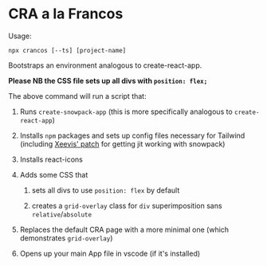# CRA a la Francos

Usage:

`npx crancos [--ts] [project-name]`

Bootstraps an environment analogous to create-react-app.

**Please NB the CSS file sets up all divs with `position: flex;`**

The above command will run a script that:

1. Runs `create-snowpack-app` (this is more specifically analogous to `create-react-app`)
   
2. Installs `npm` packages and sets up config files necessary for Tailwind (including [Xeevis' patch](https://github.com/jadex/snowpack-plugin-tailwindcss-jit) for getting jit working with snowpack)

3. Installs react-icons

4. Adds some CSS that
   1. sets all divs to use `position: flex` by default

   2. creates a `grid-overlay` class for `div` superimposition  sans `relative`/`absolute`

5. Replaces the default CRA page with a more minimal one (which demonstrates `grid-overlay`)

6. Opens up your main App file in vscode (if it's installed)


